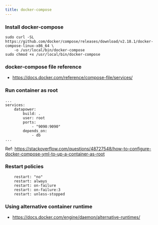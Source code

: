 ```yaml
---
title: docker-compose
---
```


### Install docker-compose

```shell
sudo curl -SL https://github.com/docker/compose/releases/download/v2.18.1/docker-compose-linux-x86_64 \
    -o /usr/local/bin/docker-compose
sudo chmod +x /usr/local/bin/docker-compose
```

### docker-compose file reference 

- https://docs.docker.com/reference/compose-file/services/

### Run container as root

```
...
services:
    datapower:
        build: .
        user: root
        ports:
            - "9090:9090"
        depends_on:
            - db
...
```

Ref: https://stackoverflow.com/questions/48727548/how-to-configure-docker-compose-yml-to-up-a-container-as-root

### Restart policies

```
    restart: "no"
    restart: always
    restart: on-failure
    restart: on-failure:3
    restart: unless-stopped
```

### Using alternative container runtime 

- https://docs.docker.com/engine/daemon/alternative-runtimes/